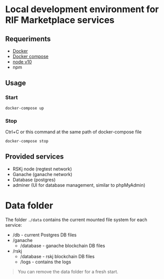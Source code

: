 # Local development environment for RIF Marketplace services

## Requeriments

- [Docker](https://www.docker.com/)
- [Docker compose](https://docs.docker.com/compose/install/)
- [node v10](https://nodejs.org/)
- npm

## Usage

### Start

```ssh
docker-compose up
```

### Stop

Ctrl+C or this command at the same path of docker-compose file

```ssh
docker-compose stop
```

## Provided services

- RSKj node (regtest network)
- Ganache (ganache network)
- Database (postgres)
- adminer (UI for database management, similar to phpMyAdmin)

# Data folder

The folder `./data` contains the current mounted file system for each service:

- /db - current Postgres DB files
- /ganache
  - /database - ganache blockchain DB files
- /rskj
  - /database - rskj blockchain DB files
  - /logs - contains the logs

> You can remove the data folder for a fresh start.
